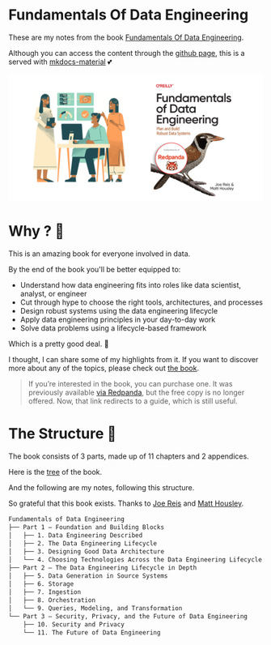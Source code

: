 # Fundamentals Of Data Engineering

These are my notes from the book [Fundamentals Of Data Engineering](https://www.amazon.com/Fundamentals-Data-Engineering-Robust-Systems/dp/1098108302).

Although you can access the content through the [github page](https://github.com/kantarcise/learningFundamentalsOfDataEngineering), this is a served with [mkdocs-material](https://squidfunk.github.io/mkdocs-material/) 💕

![Header image](https://raw.githubusercontent.com/kantarcise/learningFundamentalsOfDataEngineering/main/fundamentalsOfDataEngineering.png)

# Why ? 🤔

This is an amazing book for everyone involved in data.

By the end of the book you'll be better equipped to:

- Understand how data engineering fits into roles like data scientist, analyst, or engineer
- Cut through hype to choose the right tools, architectures, and processes
- Design robust systems using the data engineering lifecycle
- Apply data engineering principles in your day-to-day work
- Solve data problems using a lifecycle-based framework

Which is a pretty good deal. 🎉

I thought, I can share some of my highlights from it. If you want to discover more about any of the topics, please check out [the book](https://www.amazon.com/Fundamentals-Data-Engineering-Robust-Systems/dp/1098108302).

> If you’re interested in the book, you can purchase one. It was previously available [via Redpanda](https://go.redpanda.com/fundamentals-of-data-engineering), but the free copy is no longer offered. Now, that link redirects to a guide, which is still useful. 

# The Structure 🔨

The book consists of 3 parts, made up of 11 chapters and 2 appendices.

Here is the [tree](https://linux.die.net/man/1/tree) of the book.

And the following are my notes, following this structure.

So grateful that this book exists. Thanks to [Joe Reis](https://joereis.substack.com/) and [Matt Housley](https://www.linkedin.com/in/housleymatthew/).

```
Fundamentals of Data Engineering
├── Part 1 – Foundation and Building Blocks
│   ├── 1. Data Engineering Described
│   ├── 2. The Data Engineering Lifecycle
│   ├── 3. Designing Good Data Architecture
│   └── 4. Choosing Technologies Across the Data Engineering Lifecycle
├── Part 2 – The Data Engineering Lifecycle in Depth
│   ├── 5. Data Generation in Source Systems
│   ├── 6. Storage
│   ├── 7. Ingestion
│   ├── 8. Orchestration
│   └── 9. Queries, Modeling, and Transformation
└── Part 3 – Security, Privacy, and the Future of Data Engineering
    ├── 10. Security and Privacy
    └── 11. The Future of Data Engineering
```
